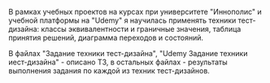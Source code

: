 В рамках учебных проектов на курсах при университете "Иннополис" и учебной платформы на "Udemy" я научилась применять техники тест-дизайна:
классы эквивалентности и граничные значения, таблица принятия решений, диаграмма переходов и состояний.

В файлах "Задание техники тест-дизайна", "Udemy Задание техники иест-дизайна" - описано ТЗ, в остальных файлах - результаты выполнения
задания по каждой из техник тест-дизайнов. 
